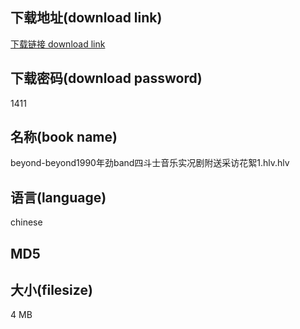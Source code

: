 ## 下载地址(download link)
[下载链接 download link](https://voluble-croquembouche-d321dc.netlify.app/?s=beyond-beyond1990%E5%B9%B4%E5%8A%B2band%E5%9B%9B%E6%96%97%E5%A3%AB%E9%9F%B3%E4%B9%90%E5%AE%9E%E5%86%B5%E5%89%A7%E9%99%84%E9%80%81%E9%87%87%E8%AE%BF%E8%8A%B1%E7%B5%AE1.hlv)

## 下载密码(download password)
1411

## 名称(book name)
beyond-beyond1990年劲band四斗士音乐实况剧附送采访花絮1.hlv.hlv

## 语言(language)
chinese

## MD5


## 大小(filesize)
4 MB
